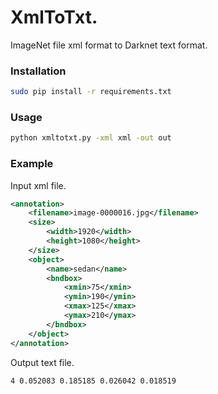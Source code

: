 # XmlToTxt.
ImageNet file xml format to Darknet text format.

### Installation
```bash
sudo pip install -r requirements.txt
```
### Usage

```bash
python xmltotxt.py -xml xml -out out
```

### Example

Input xml file.

```xml
<annotation>
	<filename>image-0000016.jpg</filename>
	<size>
		<width>1920</width>
		<height>1080</height>
	</size>
	<object>
		<name>sedan</name>
		<bndbox>
			<xmin>75</xmin>
			<ymin>190</ymin>
			<xmax>125</xmax>
			<ymax>210</ymax>
		</bndbox>
	</object>
</annotation>
```
Output text file.
```text
4 0.052083 0.185185 0.026042 0.018519
```
